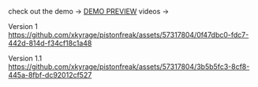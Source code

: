 check out the demo -> [DEMO PREVIEW](https://xkyrage.github.io/pistonfreak/)
videos -> 

Version 1
https://github.com/xkyrage/pistonfreak/assets/57317804/0f47dbc0-fdc7-442d-814d-f34cf18c1a48

Version 1.1
https://github.com/xkyrage/pistonfreak/assets/57317804/3b5b5fc3-8cf8-445a-8fbf-dc92012cf527

